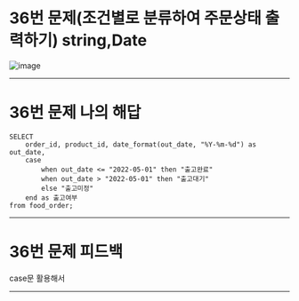 # 36번 문제(조건별로 분류하여 주문상태 출력하기) string,Date
![image](https://user-images.githubusercontent.com/97568475/197129435-d4ef0248-b662-495b-a409-d5fc7acdf777.png)


* * *
# 36번 문제 나의 해답
```
SELECT
    order_id, product_id, date_format(out_date, "%Y-%m-%d") as out_date,
    case 
        when out_date <= "2022-05-01" then "출고완료"
        when out_date > "2022-05-01" then "출고대기"
        else "출고미정"
    end as 출고여부
from food_order;
```

* * *
# 36번 문제 피드백
case문 활용해서 

* * *
